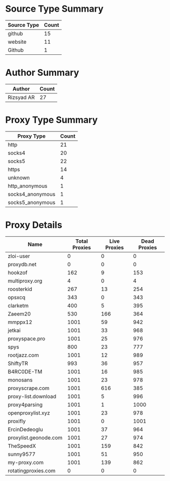 # Source Type Summary

| Source Type | Count |
|-------------|-------|
| github | 15 |
| website | 11 |
| Github | 1 |


# Author Summary

| Author | Count |
|--------|-------|
| Rizsyad AR | 27 |


# Proxy Type Summary

| Proxy Type | Count |
|------------|-------|
| http | 21 |
| socks4 | 20 |
| socks5 | 22 |
| https | 14 |
| unknown | 4 |
| http_anonymous | 1 |
| socks4_anonymous | 1 |
| socks5_anonymous | 1 |


# Proxy Details

| Name | Total Proxies | Live Proxies | Dead Proxies |
|------|---------------|--------------|---------------|
| zloi-user | 0 | 0 | 0 |
| proxydb.net | 0 | 0 | 0 |
| hookzof | 162 | 9 | 153 |
| multiproxy.org | 4 | 0 | 4 |
| roosterkid | 267 | 13 | 254 |
| opsxcq | 343 | 0 | 343 |
| clarketm | 400 | 5 | 395 |
| Zaeem20 | 530 | 166 | 364 |
| mmppx12 | 1001 | 59 | 942 |
| jetkai | 1001 | 33 | 968 |
| proxyspace.pro | 1001 | 25 | 976 |
| spys | 800 | 23 | 777 |
| rootjazz.com | 1001 | 12 | 989 |
| ShiftyTR | 993 | 36 | 957 |
| B4RC0DE-TM | 1001 | 16 | 985 |
| monosans | 1001 | 23 | 978 |
| proxyscrape.com | 1001 | 616 | 385 |
| proxy-list.download | 1001 | 5 | 996 |
| proxy4parsing | 1001 | 1 | 1000 |
| openproxylist.xyz | 1001 | 23 | 978 |
| proxifly | 1001 | 0 | 1001 |
| ErcinDedeoglu | 1001 | 37 | 964 |
| proxylist.geonode.com | 1001 | 27 | 974 |
| TheSpeedX | 1001 | 159 | 842 |
| sunny9577 | 1001 | 51 | 950 |
| my-proxy.com | 1001 | 139 | 862 |
| rotatingproxies.com | 0 | 0 | 0 |
